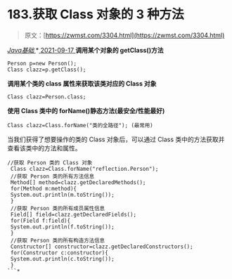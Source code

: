 <!--yml
category: 未分类
date: 0001-01-01 00:00:00
-->

# 183.获取 Class 对象的 3 种方法

> 原文：[https://zwmst.com/3304.html](https://zwmst.com/3304.html)

   [ *Java基础* ](https://zwmst.com/java%e5%9f%ba%e7%a1%80)*[ <time datetime="2021-09-18T01:24:43+08:00"> 2021-09-17 </time> ](https://zwmst.com/3304.html)  **调用某个对象的 getClass()方法**

```
Person p=new Person();
Class clazz=p.getClass();
```

**调用某个类的 class 属性来获取该类对应的 Class 对象**

```
Class clazz=Person.class;
```

**使用 Class 类中的 forName()静态方法(最安全/性能最好)**

```
Class clazz=Class.forName("类的全路径"); (最常用)
```

当我们获得了想要操作的类的 Class 对象后，可以通过 Class 类中的方法获取并查看该类中的方法和属性。

```
//获取 Person 类的 Class 对象
 Class clazz=Class.forName("reflection.Person");
 //获取 Person 类的所有方法信息
 Method[] method=clazz.getDeclaredMethods();
 for(Method m:method){
 System.out.println(m.toString());
 }
 //获取 Person 类的所有成员属性信息
 Field[] field=clazz.getDeclaredFields();
 for(Field f:field){
 System.out.println(f.toString());
 }
 //获取 Person 类的所有构造方法信息
 Constructor[] constructor=clazz.getDeclaredConstructors();
 for(Constructor c:constructor){
 System.out.println(c.toString());
 }
```*
